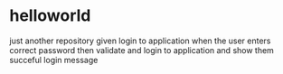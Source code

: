 # helloworld
just  another repository
given login to application
when the user enters correct password
then validate and login to application
and show them succeful login message
